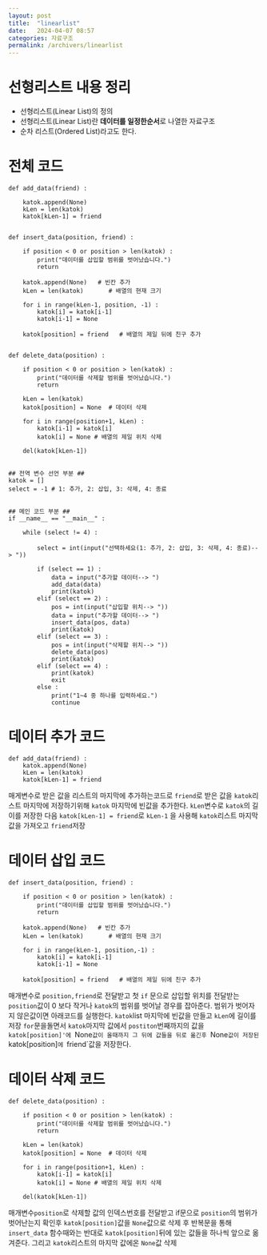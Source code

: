 ```yaml
---
layout: post
title:  "linearlist"
date:   2024-04-07 08:57
categories: 자료구조
permalink: /archivers/linearlist
---
```


<h1> 선형리스트 내용 정리</h1>

- 선형리스트(Linear List)의 정의
- 선형리스트(Linear List)란 **데이터를 일정한순서**로 나열한 자료구조
- 순차 리스트(Ordered List)라고도 한다.

# 전체 코드
```
def add_data(friend) :
    
	katok.append(None)
	kLen = len(katok)
	katok[kLen-1] = friend


def insert_data(position, friend) :    
    
	if position < 0 or position > len(katok) :
		print("데이터를 삽입할 범위를 벗어났습니다.")
		return
    
	katok.append(None)   # 빈칸 추가
	kLen = len(katok)       # 배열의 현재 크기

	for i in range(kLen-1, position, -1) :
		katok[i] = katok[i-1]
		katok[i-1] = None 

	katok[position] = friend   # 배열의 제일 뒤에 친구 추가


def delete_data(position) :  
    
	if position < 0 or position > len(katok) :
		print("데이터를 삭제할 범위를 벗어났습니다.")
		return

	kLen = len(katok)
	katok[position] = None	# 데이터 삭제
    
	for i in range(position+1, kLen) :
		katok[i-1] = katok[i]
		katok[i] = None	# 배열의 제일 위치 삭제

	del(katok[kLen-1])
    

## 전역 변수 선언 부분 ## 
katok = []
select = -1	# 1: 추가, 2: 삽입, 3: 삭제, 4: 종료


## 메인 코드 부분 ## 
if __name__ == "__main__" :
    
	while (select != 4) :

		select = int(input("선택하세요(1: 추가, 2: 삽입, 3: 삭제, 4: 종료)--> "))

		if (select == 1) :
			data = input("추가할 데이터--> ")
			add_data(data)
			print(katok)
		elif (select == 2) :
			pos = int(input("삽입할 위치--> "))
			data = input("추가할 데이터--> ")
			insert_data(pos, data)
			print(katok)
		elif (select == 3) :
			pos = int(input("삭제할 위치--> "))
			delete_data(pos)
			print(katok)
		elif (select == 4) :
			print(katok)
			exit
		else :
			print("1~4 중 하나를 입력하세요.")
			continue
```
# 데이터 추가 코드
```
def add_data(friend) :
	katok.append(None)
	kLen = len(katok)
	katok[kLen-1] = friend
```
매게변수로 받은 값을 리스트의 마지막에 추가하는코드로
`friend`로 받은 값을 `katok`리스트 마지막에 저장하기위해
`katok` 마지막에 빈값을 추가한다.
`kLen`변수로 `katok`의 길이를 저장한 다음
`katok[kLen-1] = friend`로 `kLen-1` 을 사용해 
`katok`리스트 마지막값을 가져오고 `friend`저장

# 데이터 삽입 코드
```
def insert_data(position, friend) :    
    
	if position < 0 or position > len(katok) :
		print("데이터를 삽입할 범위를 벗어났습니다.")
		return
    
	katok.append(None)   # 빈칸 추가
	kLen = len(katok)       # 배열의 현재 크기

	for i in range(kLen-1, position,-1) :
		katok[i] = katok[i-1]
		katok[i-1] = None 

	katok[position] = friend   # 배열의 제일 뒤에 친구 추가
```
매개변수로 `position,friend`로 전달받고
첫 `if` 문으로 삽입할 위치를 전달받는 `position`값이
0 보다 작거나 `katok`의 범위를 벗어날 경우를 잡아준다.
범위가 벗어자지 않은값이면 아래코드를 실행한다.
`katok`list 마지막에 빈값을 만들고 `kLen`에 길이를 저장
`for`문을돌면서 `katok`마지막 값에서 `postiton`번째까지의 값을
`katok[position]'에 `None`값이 올때까지 그 뒤에 값들을 뒤로 옮긴후
`None`값이 저장된 `katok[position]`에 `friend`값을 저장한다.
# 데이터 삭제 코드
```
def delete_data(position) :  
    
	if position < 0 or position > len(katok) :
		print("데이터를 삭제할 범위를 벗어났습니다.")
		return

	kLen = len(katok)
	katok[position] = None	# 데이터 삭제
    
	for i in range(position+1, kLen) :
		katok[i-1] = katok[i]
		katok[i] = None	# 배열의 제일 위치 삭제

	del(katok[kLen-1])
```
매개변수`position`로 삭제할 값의 인덱스번호를 전달받고
if문으로 `position`의 범위가 벗어난는지 확인후 
`katok[position]`값을 `None`값으로 삭제 후 반복문을 통해
`insert_data` 함수때와는 반대로 `katok[position]`뒤에 있는 값들을
하나씩 앞으로 옮겨준다. 그리고 `katok`리스트의 마지막 값에온 `None`값 삭제
